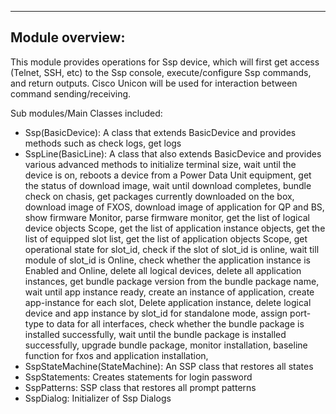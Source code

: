 ----------------------------------------------
Module overview:
----------------------------------------------
This module provides operations for Ssp device,
which will first get access (Telnet, SSH, etc)
to the Ssp console, execute/configure Ssp commands, and return outputs. Cisco Unicon will be used
for interaction between command sending/receiving.

Sub modules/Main Classes included:

* Ssp(BasicDevice): A class that extends BasicDevice and provides methods such as check logs, get logs
* SspLine(BasicLine): A class that also extends BasicDevice and provides various advanced methods to
            initialize terminal size, wait until the device is on, reboots a device from a Power Data Unit equipment,
            get the status of download image, wait until download completes, bundle check on chasis,
            get packages currently downloaded on the box, download image of FXOS, download image of application for
            QP and BS, show firmware Monitor, parse firmware monitor, get the list of logical device objects Scope,
            get the list of application instance objects, get the list of equipped slot list,
            get the list of application objects Scope, get operational state for slot_id, check if the slot of
            slot_id is online, wait till module of slot_id is Online, check whether the application instance is Enabled
            and Online, delete all logical devices, delete all application instances, get bundle package version from
            the bundle package name, wait until app instance ready, create an instance of application,
            create app-instance for each slot, Delete application instance, delete logical device and app instance
            by slot_id for standalone mode, assign port-type to data for all interfaces, check whether the bundle
            package is installed successfully, wait until the bundle package is installed successfully,
            upgrade bundle package, monitor installation, baseline function for fxos and application installation,
* SspStateMachine(StateMachine): An SSP class that restores all states
* SspStatements: Creates statements for login password
* SspPatterns: SSP class that restores all prompt patterns
* SspDialog: Initializer of Ssp Dialogs

